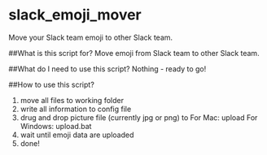 # slack_emoji_mover
Move your Slack team emoji to other Slack team.

##What is this script for?
Move emoji from Slack team to other Slack team.

##What do I need to use this script?
Nothing - ready to go!

##How to use this script?
1. move all files to working folder
2. write all information to config file
3. drug and drop picture file (currently jpg or png) to
   For Mac:
     upload
   For Windows:
     upload.bat
4. wait until emoji data are uploaded
5. done!
